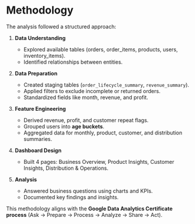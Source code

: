 # Methodology

The analysis followed a structured approach:

1. **Data Understanding**
   - Explored available tables (orders, order_items, products, users, inventory_items).
   - Identified relationships between entities.

2. **Data Preparation**
   - Created staging tables (`order_lifecycle_summary`, `revenue_summary`).
   - Applied filters to exclude incomplete or returned orders.
   - Standardized fields like month, revenue, and profit.

3. **Feature Engineering**
   - Derived revenue, profit, and customer repeat flags.
   - Grouped users into **age buckets**.
   - Aggregated data for monthly, product, customer, and distribution summaries.

4. **Dashboard Design**
   - Built 4 pages: Business Overview, Product Insights, Customer Insights, Distribution & Operations.

5. **Analysis**
   - Answered business questions using charts and KPIs.
   - Documented key findings and insights.

This methodology aligns with the **Google Data Analytics Certificate process** (Ask → Prepare → Process → Analyze → Share → Act).
